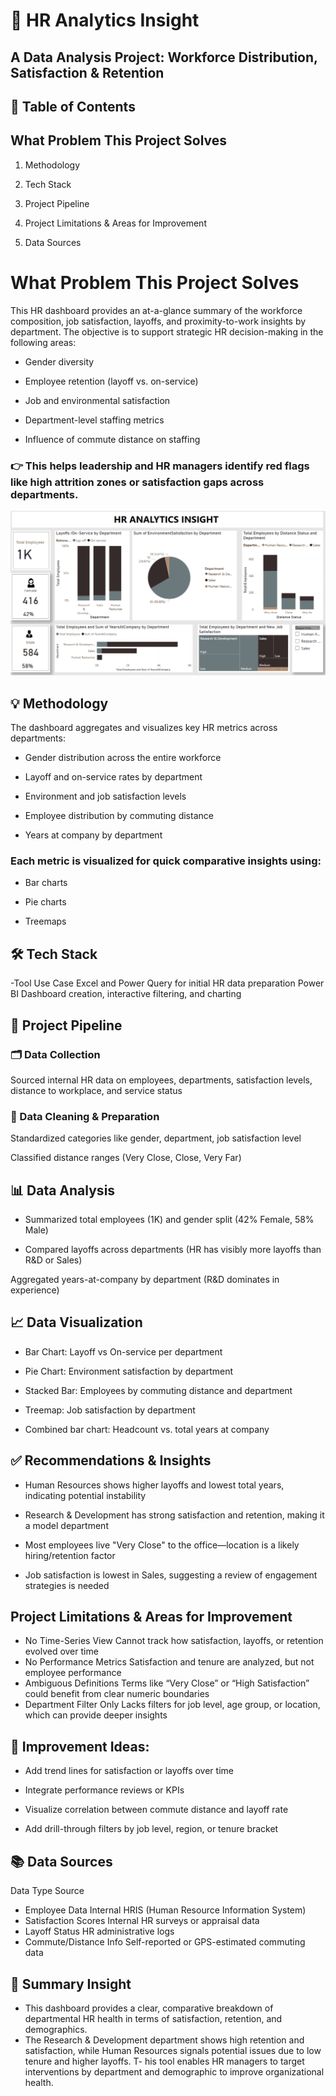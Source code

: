# 🧠 HR Analytics Insight
## A Data Analysis Project: Workforce Distribution, Satisfaction & Retention

## 📑 Table of Contents
## What Problem This Project Solves

1. Methodology

2. Tech Stack

3. Project Pipeline

4. Project Limitations & Areas for Improvement

5. Data Sources
# What Problem This Project Solves
This HR dashboard provides an at-a-glance summary of the workforce composition, job satisfaction, layoffs, and proximity-to-work insights by department.
The objective is to support strategic HR decision-making in the following areas:

- Gender diversity

- Employee retention (layoff vs. on-service)

- Job and environmental satisfaction

- Department-level staffing metrics

- Influence of commute distance on staffing

### 👉 This helps leadership and HR managers identify red flags like high attrition zones or satisfaction gaps across departments.

![alt text](https://github.com/HenryUnaeze/HR-Anlytical-Dashboard-/blob/main/HR%20Dashboard..png)

## 💡 Methodology
The dashboard aggregates and visualizes key HR metrics across departments:

- Gender distribution across the entire workforce

- Layoff and on-service rates by department

- Environment and job satisfaction levels

- Employee distribution by commuting distance

- Years at company by department

### Each metric is visualized for quick comparative insights using:

- Bar charts

- Pie charts

- Treemaps

## 🛠 Tech Stack
-Tool	Use Case
Excel and Power Query for initial HR data preparation
Power BI	Dashboard creation, interactive filtering, and charting

## 🔄 Project Pipeline
### 🗂 Data Collection
Sourced internal HR data on employees, departments, satisfaction levels, distance to workplace, and service status

### 🧹 Data Cleaning & Preparation
Standardized categories like gender, department, job satisfaction level

Classified distance ranges (Very Close, Close, Very Far)

## 📊 Data Analysis
- Summarized total employees (1K) and gender split (42% Female, 58% Male)

- Compared layoffs across departments (HR has visibly more layoffs than R&D or Sales)

Aggregated years-at-company by department (R&D dominates in experience)

## 📈 Data Visualization
- Bar Chart: Layoff vs On-service per department

- Pie Chart: Environment satisfaction by department

- Stacked Bar: Employees by commuting distance and department

- Treemap: Job satisfaction by department

- Combined bar chart: Headcount vs. total years at company

## ✅ Recommendations & Insights
- Human Resources shows higher layoffs and lowest total years, indicating potential instability

- Research & Development has strong satisfaction and retention, making it a model department

- Most employees live "Very Close" to the office—location is a likely hiring/retention factor

- Job satisfaction is lowest in Sales, suggesting a review of engagement strategies is needed

## Project Limitations & Areas for Improvement
- No Time-Series View	Cannot track how satisfaction, layoffs, or retention evolved over time
- No Performance Metrics	Satisfaction and tenure are analyzed, but not employee performance
- Ambiguous Definitions	Terms like “Very Close” or “High Satisfaction” could benefit from clear numeric boundaries
- Department Filter Only	Lacks filters for job level, age group, or location, which can provide deeper insights

## 🔧 Improvement Ideas:

- Add trend lines for satisfaction or layoffs over time

- Integrate performance reviews or KPIs

- Visualize correlation between commute distance and layoff rate

- Add drill-through filters by job level, region, or tenure bracket

## 📚 Data Sources
Data Type	Source
- Employee Data	Internal HRIS (Human Resource Information System)
- Satisfaction Scores	Internal HR surveys or appraisal data
- Layoff Status	HR administrative logs
- Commute/Distance Info	Self-reported or GPS-estimated commuting data

## 🎯 Summary Insight
- This dashboard provides a clear, comparative breakdown of departmental HR health in terms of satisfaction, retention, and demographics.
- The Research & Development department shows high retention and satisfaction, while Human Resources signals potential issues due to low tenure and higher layoffs.
T- his tool enables HR managers to target interventions by department and demographic to improve organizational health.
